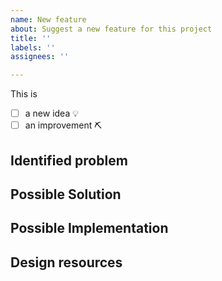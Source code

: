 ```yaml
---
name: New feature
about: Suggest a new feature for this project
title: ''
labels: ''
assignees: ''

---
```


<!--- Provide a general summary of the issue in the Title above -->
This is 
- [ ] a new idea 💡
- [ ] an improvement ⛏

## Identified problem
<!--- Tell us why it's a problem -->

## Possible Solution
<!--- Your suggestion to fix tue issue. Make it as detailled as possible -->

## Possible Implementation
<!--- Not mandatory, but suggest an idea for implementing addition or change -->

## Design resources
<!--- Not mandatory, but suggest designs to help us move in the right direciton -->
